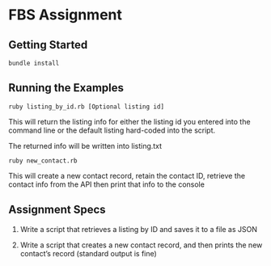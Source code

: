 # FBS Assignment

## Getting Started

```
bundle install
```

## Running the Examples

```
ruby listing_by_id.rb [Optional listing id]
```

This will return the listing info for either the listing id
you entered into the command line or the default listing 
hard-coded into the script.

The returned info will be written into listing.txt

```
ruby new_contact.rb
``` 

This will create a new contact record, retain the contact ID, 
retrieve the contact info from the API then print that info 
to the console

## Assignment Specs

1. Write a script that retrieves a listing by ID and saves it to a file as JSON

2. Write a script that creates a new contact record, and then prints the new contact’s record (standard output is fine)


